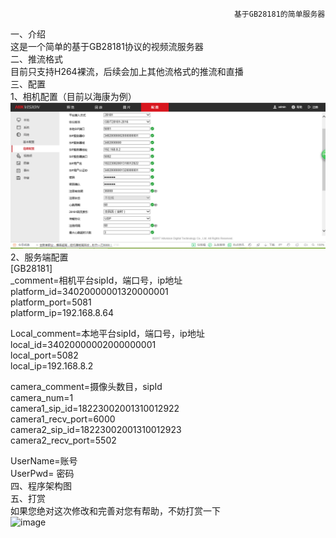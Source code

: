                                                       基于GB28181的简单服务器
一、介绍  
这是一个简单的基于GB28181协议的视频流服务器  
二、推流格式  
目前只支持H264裸流，后续会加上其他流格式的推流和直播  
三、配置  
1、相机配置（目前以海康为例）  
![image](https://github.com/wanghonggao007/GB28181/blob/master/x64/Release/haikangconfig.PNG)  
2、服务端配置  
[GB28181]  
_comment=相机平台sipId，端口号，ip地址  
platform_id=34020000001320000001  
platform_port=5081  
platform_ip=192.168.8.64  

Local_comment=本地平台sipId，端口号，ip地址  
local_id=34020000002000000001  
local_port=5082  
local_ip=192.168.8.2  

camera_comment=摄像头数目，sipId  
camera_num=1  
camera1_sip_id=18223002001310012922  
camera1_recv_port=6000  
camera2_sip_id=18223002001310012923  
camera2_recv_port=5502  

UserName=账号  
UserPwd= 密码  
四、程序架构图  
五、打赏  
如果您绝对这次修改和完善对您有帮助，不妨打赏一下  
![image](http://osijiy9i7.bkt.clouddn.com/%E6%94%AF%E4%BB%98.PNG)
